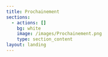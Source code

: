 ```yaml
---
title: Prochainement
sections:
  - actions: []
    bg: white
    image: /images/Prochainement.png
    type: section_content
layout: landing
---
```


